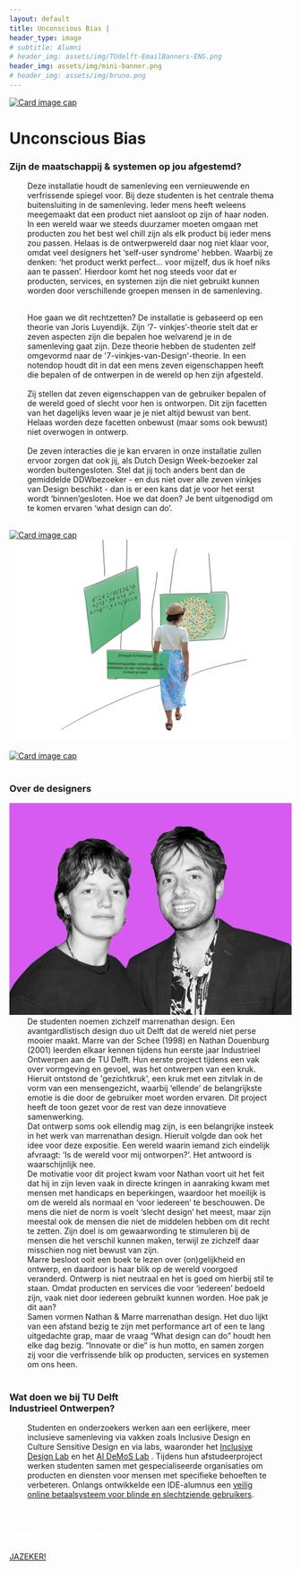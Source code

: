 ```yaml
---
layout: default
title: Unconscious Bias |
header_type: image
# subtitle: Alumni
# header_img: assets/img/TUdelft-EmailBanners-ENG.png
header_img: assets/img/mini-banner.png
# header_img: assets/img/bruno.png
---
```


<!-- <img src="/assets/img/mini-banner.png" alt="Card image cap"> -->
<a href="/assets/img/Per project/Unconscious Bias - Top.jpg" target="_blank"><img src="/assets/img/Per project/Unconscious Bias - Top.jpg" alt="Card image cap"
class="main-image"></a>
<br> 


<!-- ## Title 1 -->
<div class="card bias-card shadow">
<div class="card-body">
<h1 class="card-title text-center NeueMachina-project">Unconscious Bias</h1>
<h3 class="text-center NeueMachina-h4">Zijn de maatschappij & systemen op jou afgestemd?</h3>
  <div class="card-body text-center card-text" style="margin-left: 2rem;margin-right: 2rem;">
Deze installatie houdt de samenleving een vernieuwende en verfrissende spiegel voor. Bij deze
studenten is het centrale thema buitensluiting in de samenleving. Ieder mens heeft weleens meegemaakt
dat een product niet aansloot op zijn of haar noden. In een wereld waar we steeds duurzamer moeten
omgaan met producten zou het best wel chill zijn als elk product bij ieder mens zou passen. Helaas is de
ontwerpwereld daar nog niet klaar voor, omdat veel designers het ‘self-user syndrome' hebben. Waarbij
ze denken: ‘het product werkt perfect… voor mijzelf, dus ik hoef niks aan te passen’. Hierdoor komt het
nog steeds voor dat er producten, services, en systemen zijn die niet gebruikt kunnen worden door
verschillende groepen mensen in de samenleving.<br>
<br>

Hoe gaan we dit rechtzetten? De installatie is gebaseerd op een theorie van Joris Luyendijk. Zijn ‘7-
vinkjes’-theorie stelt dat er zeven aspecten zijn die bepalen hoe welvarend je in de samenleving gaat zijn.
Deze theorie hebben de studenten zelf omgevormd naar de '7-vinkjes-van-Design'-theorie. In een
notendop houdt dit in dat een mens zeven eigenschappen heeft die bepalen of de ontwerpen in de wereld
op hen zijn afgesteld.<br><br>
Zij stellen dat zeven eigenschappen van de gebruiker bepalen of de wereld goed of slecht voor hen is
ontworpen. Dit zijn facetten van het dagelijks leven waar je je niet altijd bewust van bent. Helaas worden
deze facetten onbewust (maar soms ook bewust) niet overwogen in ontwerp.<br><br>
De zeven interacties die je kan ervaren in onze installatie zullen ervoor zorgen dat ook jij, als Dutch
Design Week-bezoeker zal worden buitengesloten. Stel dat jij toch anders bent dan de gemiddelde DDWbezoeker - en dus niet over alle zeven vinkjes van Design beschikt - dan is er een kans dat je voor het
eerst wordt ‘binnen’gesloten. Hoe we dat doen? Je bent uitgenodigd om te komen ervaren ‘what design
can do’.
  </div>
</div>
</div>
<br>
<div class="container">
  <div class="row">
    <div class="col-sm">
      <a href="/assets/img/Per project/Unconscious Bias - 1.jpg" target="_blank"><img src="/assets/img/Per project/Unconscious Bias - 1.jpg" alt="Card image cap"></a>
    </div>
    <div class="col-sm">
      <a href="/assets/img/Per project/Unconscious Bias - 2.jpg" target="_blank"><img src="/assets/img/Per project/Unconscious Bias - 2.jpg" alt="Card image cap"></a>
    </div>
  </div>
  <br>
  <div class="row">
    <div class="col-sm">
      <a href="/assets/img/Per project/Unconscious Bias - 3.jpg" target="_blank"><img src="/assets/img/Per project/Unconscious Bias - 3.jpg" alt="Card image cap"></a>
    </div>
  </div>
</div>
<br>
<!-- ## Title 2 -->
<div class="card white-card shadow">
<div class="card-body">
<h3 class="card-title text-center NeueMachina-h3">Over de designers</h3>
<img src="/assets/img/03UnconsciousBias/UnconsciousBias-ProfileImage.jpg" alt="Card image cap">
  <div class="card-body text-center card-text" style="margin-left: 2rem;margin-right: 2rem;">
De studenten noemen zichzelf marrenathan design. Een avantgardlistisch design duo uit Delft dat de
wereld niet perse mooier maakt. Marre van der Schee (1998) en Nathan Douenburg (2001) leerden
elkaar kennen tijdens hun eerste jaar Industrieel Ontwerpen aan de TU Delft. Hun eerste project tijdens
een vak over vormgeving en gevoel, was het ontwerpen van een kruk. Hieruit ontstond de 'gezichtkruk',
een kruk met een zitvlak in de vorm van een mensengezicht, waarbij ‘ellende’ de belangrijkste emotie is
die door de gebruiker moet worden ervaren. Dit project heeft de toon gezet voor de rest van deze
innovatieve samenwerking.<br>
Dat ontwerp soms ook ellendig mag zijn, is een belangrijke insteek in het werk van marrenathan design.
Hieruit volgde dan ook het idee voor deze expositie. Een wereld waarin iemand zich eindelijk afvraagt: ‘Is
de wereld voor mij ontworpen?’. Het antwoord is waarschijnlijk nee.<br>
De motivatie voor dit project kwam voor Nathan voort uit het feit dat hij in zijn leven vaak in directe
kringen in aanraking kwam met mensen met handicaps en beperkingen, waardoor het moeilijk is om de
wereld als normaal en ‘voor iedereen’ te beschouwen. De mens die niet de norm is voelt ‘slecht design’
het meest, maar zijn meestal ook de mensen die niet de middelen hebben om dit recht te zetten. Zijn doel
is om gewaarwording te stimuleren bij de mensen die het verschil kunnen maken, terwijl ze zichzelf daar
misschien nog niet bewust van zijn.<br>
Marre besloot ooit een boek te lezen over (on)gelijkheid en ontwerp, en daardoor is haar blik op de
wereld voorgoed veranderd. Ontwerp is niet neutraal en het is goed om hierbij stil te staan. Omdat
producten en services die voor ‘iedereen’ bedoeld zijn, vaak niet door iedereen gebruikt kunnen worden.
Hoe pak je dit aan?<br>
Samen vormen Nathan & Marre marrenathan design. Het duo lijkt van een afstand bezig te zijn met
performance art of een te lang uitgedachte grap, maar de vraag “What design can do” houdt hen elke dag
bezig. “Innovate or die” is hun motto, en samen zorgen zij voor die verfrissende blik op producten,
services en systemen om ons heen.
  </div>
</div>
</div>
<br>
<!-- ## Title 3   -->
<div class="card white-card shadow">
<div class="card-body">
<h3 class="card-title text-center NeueMachina-h3">Wat doen we bij TU Delft<br> Industrieel Ontwerpen?</h3>
  <div class="card-body text-center card-text" style="margin-left: 2rem;margin-right: 2rem;">
Studenten en onderzoekers werken aan een eerlijkere, meer inclusieve samenleving via vakken
zoals Inclusive Design en Culture Sensitive Design en via labs, waaronder het 
<a href="https://delftdesignlabs.org/inclusive-design-lab/" target="_blank"><u>Inclusive Design Lab</u></a>
 en het 
 <a href="https://www.tudelft.nl/ai/ai-demos-lab" target="_blank"><u>AI DeMoS Lab</u></a>
 . Tijdens hun afstudeerproject werken studenten samen met
gespecialiseerde organisaties om producten en diensten voor mensen met specifieke behoeften
te verbeteren. Onlangs ontwikkelde een IDE-alumnus een 
<a href="https://delftdesignlabs.org/projects/thesis-blind-mobile-payment/" target="_blank"><u>veilig online betaalsysteem voor blinde en slechtziende gebruikers</u></a>.
  </div>
</div>
</div>
<br>
<div class="card text-center  blue-card shadow">
  <div class="card-body">
    <h5 class="card-title NeueMachina-h4" style="color:white;">MEER WETEN OVER <br>TU DELFT EN HIER STUDEREN?</h5>
    <a href="https://www.tudelft.nl/onderwijs/praktische-zaken/voorzieningen" class="btn btn-primary NeueMachina">JAZEKER!</a>
  </div>
</div>